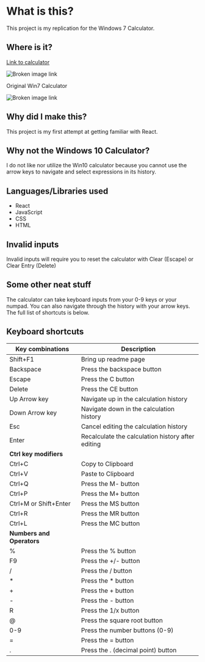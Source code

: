 # What is this?

This project is my replication for the Windows 7 Calculator.

## Where is it?

[Link to calculator](https://poplica.github.io/Windows-7-Calculator/)

![Broken image link](https://i.imgur.com/YQGgCjN.png)

Original Win7 Calculator

![Broken image link](https://i.imgur.com/VpwQeL4.png)

## Why did I make this?

This project is my first attempt at getting familiar with React.

## Why not the Windows 10 Calculator?

I do not like nor utilize the Win10 calculator because you cannot use the arrow keys to navigate and select expressions in its history.

## Languages/Libraries used

- React
- JavaScript
- CSS
- HTML

## Invalid inputs

Invalid inputs will require you to reset the calculator with Clear (Escape) or Clear Entry (Delete)

## Some other neat stuff

The calculator can take keyboard inputs from your 0-9 keys or your numpad. You can also navigate through the history with your arrow keys. The full list of shortcuts is below.

## Keyboard shortcuts

| Key combinations | Description |
| ----------- | ----------- |
| Shift+F1 | Bring up readme page |
| Backspace | Press the backspace button |
| Escape | Press the C button |
| Delete | Press the CE button |
| Up Arrow key | Navigate up in the calculation history |
| Down Arrow key | Navigate down in the calculation history |
| Esc | Cancel editing the calculation history |
| Enter | Recalculate the calculation history after editing |
| **Ctrl key modifiers** |
| Ctrl+C | Copy to Clipboard |
| Ctrl+V | Paste to Clipboard |
| Ctrl+Q | Press the M- button |
| Ctrl+P | Press the M+ button |
| Ctrl+M or Shift+Enter | Press the MS button |
| Ctrl+R | Press the MR button |
| Ctrl+L | Press the MC button |
| **Numbers and Operators** |
| % | Press the % button |
| F9 | Press the +/- button |
| / | Press the / button |
| * | Press the * button |
| + | Press the + button |
| - | Press the - button |
| R | Press the 1/x button
| @ | Press the square root button |
| 0-9 | Press the number buttons (0-9) |
| = | Press the = button |
| . | Press the . (decimal point) button |

